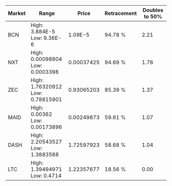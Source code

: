 | Market | Range | Price| Retracement | Doubles to 50% |
| --- | --- | --- | --- | --- |
| BCN | High: 3.884E-5<br />Low: 9.36E-6 | 1.09E-5 | 94.78 % | 2.21 |
| NXT | High: 0.00098904<br />Low: 0.0003398 | 0.00037425 | 94.69 % | 1.78 |
| ZEC | High: 1.76320912<br />Low: 0.78815901 | 0.93065203 | 85.39 % | 1.37 |
| MAID | High: 0.00362<br />Low: 0.00173896 | 0.00249873 | 59.61 % | 1.07 |
| DASH | High: 2.20543527<br />Low: 1.3883588 | 1.72597923 | 58.68 % | 1.04 |
| LTC | High: 1.39494971<br />Low: 0.4714 | 1.22357677 | 18.56 % | 0.00 |
